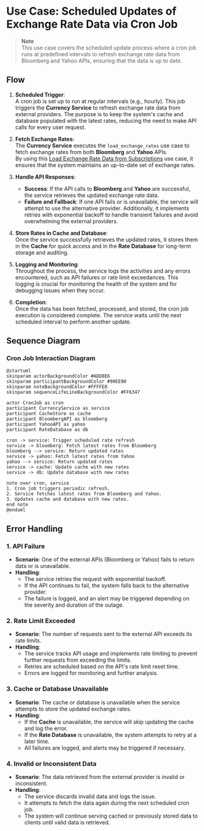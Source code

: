 # Use Case: Scheduled Updates of Exchange Rate Data via Cron Job

> **Note**  
> This use case covers the scheduled update process where a cron job runs at predefined intervals to refresh exchange rate data from Bloomberg and Yahoo APIs, ensuring that the data is up to date.

## Flow

1. **Scheduled Trigger**:  
   A cron job is set up to run at regular intervals (e.g., hourly). This job triggers the **Currency Service** to refresh exchange rate data from external providers. The purpose is to keep the system's cache and database populated with the latest rates, reducing the need to make API calls for every user request.

2. **Fetch Exchange Rates**:  
   The **Currency Service** executes the `load_exchange_rates` use case to fetch exchange rates from both **Bloomberg** and **Yahoo** APIs.  
   By using this [Load Exchange Rate Data from Subscriptions](#use-case-load-exchange-rate-data-from-subscriptions) use case, it ensures that the system maintains an up-to-date set of exchange rates.

3. **Handle API Responses**:
   - **Success**: If the API calls to **Bloomberg** and **Yahoo** are successful, the service retrieves the updated exchange rate data.
   - **Failure and Fallback**: If one API fails or is unavailable, the service will attempt to use the alternative provider. Additionally, it implements retries with exponential backoff to handle transient failures and avoid overwhelming the external providers.

4. **Store Rates in Cache and Database**:  
   Once the service successfully retrieves the updated rates, it stores them in the **Cache** for quick access and in the **Rate Database** for long-term storage and auditing.

5. **Logging and Monitoring**:  
   Throughout the process, the service logs the activities and any errors encountered, such as API failures or rate limit exceedances. This logging is crucial for monitoring the health of the system and for debugging issues when they occur.

6. **Completion**:  
   Once the data has been fetched, processed, and stored, the cron job execution is considered complete. The service waits until the next scheduled interval to perform another update.

## Sequence Diagram

### Cron Job Interaction Diagram

```plantuml
@startuml
skinparam actorBackgroundColor #ADD8E6
skinparam participantBackgroundColor #90EE90
skinparam noteBackgroundColor #FFFFE0
skinparam sequenceLifeLineBackgroundColor #FF6347

actor CronJob as cron
participant CurrencyService as service
participant CacheStore as cache
participant BloombergAPI as bloomberg
participant YahooAPI as yahoo
participant RateDatabase as db

cron -> service: Trigger scheduled rate refresh
service -> bloomberg: Fetch latest rates from Bloomberg
bloomberg --> service: Return updated rates
service -> yahoo: Fetch latest rates from Yahoo
yahoo --> service: Return updated rates
service -> cache: Update cache with new rates
service -> db: Update database with new rates

note over cron, service
1. Cron job triggers periodic refresh.
2. Service fetches latest rates from Bloomberg and Yahoo.
3. Updates cache and database with new rates.
end note
@enduml
```

## Error Handling

### 1. API Failure

- **Scenario**: One of the external APIs (Bloomberg or Yahoo) fails to return data or is unavailable.
- **Handling**:
   - The service retries the request with exponential backoff.
   - If the API continues to fail, the system falls back to the alternative provider.
   - The failure is logged, and an alert may be triggered depending on the severity and duration of the outage.

### 2. Rate Limit Exceeded

- **Scenario**: The number of requests sent to the external API exceeds its rate limits.
- **Handling**:
   - The service tracks API usage and implements rate limiting to prevent further requests from exceeding the limits.
   - Retries are scheduled based on the API's rate limit reset time.
   - Errors are logged for monitoring and further analysis.

### 3. Cache or Database Unavailable

- **Scenario**: The cache or database is unavailable when the service attempts to store the updated exchange rates.
- **Handling**:
   - If the **Cache** is unavailable, the service will skip updating the cache and log the error.
   - If the **Rate Database** is unavailable, the system attempts to retry at a later time.
   - All failures are logged, and alerts may be triggered if necessary.

### 4. Invalid or Inconsistent Data

- **Scenario**: The data retrieved from the external provider is invalid or inconsistent.
- **Handling**:
   - The service discards invalid data and logs the issue.
   - It attempts to fetch the data again during the next scheduled cron job.
   - The system will continue serving cached or previously stored data to clients until valid data is retrieved.
